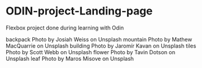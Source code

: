# ODIN-project-Landing-page
Flexbox project done during learning with Odin


backpack Photo by Josiah Weiss on Unsplash
mountain Photo by Mathew MacQuarrie on Unsplash
building Photo by Jaromír Kavan on Unsplash
tiles Photo by Scott Webb on Unsplash
flower Photo by Tavin Dotson on Unsplash
leaf Photo by Maros Misove on Unsplash